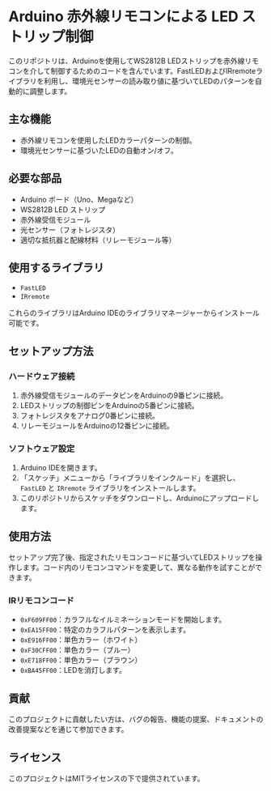# Arduino 赤外線リモコンによる LED ストリップ制御

このリポジトリは、Arduinoを使用してWS2812B LEDストリップを赤外線リモコンを介して制御するためのコードを含んでいます。FastLEDおよびIRremoteライブラリを利用し、環境光センサーの読み取り値に基づいてLEDのパターンを自動的に調整します。

## 主な機能

- 赤外線リモコンを使用したLEDカラーパターンの制御。
- 環境光センサーに基づいたLEDの自動オン/オフ。

## 必要な部品

- Arduino ボード（Uno、Megaなど）
- WS2812B LED ストリップ
- 赤外線受信モジュール
- 光センサー（フォトレジスタ）
- 適切な抵抗器と配線材料（リレーモジュール等）

## 使用するライブラリ

- `FastLED`
- `IRremote`

これらのライブラリはArduino IDEのライブラリマネージャーからインストール可能です。

## セットアップ方法

### ハードウェア接続

1. 赤外線受信モジュールのデータピンをArduinoの9番ピンに接続。
2. LEDストリップの制御ピンをArduinoの5番ピンに接続。
3. フォトレジスタをアナログ0番ピンに接続。
4. リレーモジュールをArduinoの12番ピンに接続。

### ソフトウェア設定

1. Arduino IDEを開きます。
2. 「スケッチ」メニューから「ライブラリをインクルード」を選択し、`FastLED` と `IRremote` ライブラリをインストールします。
3. このリポジトリからスケッチをダウンロードし、Arduinoにアップロードします。

## 使用方法

セットアップ完了後、指定されたリモコンコードに基づいてLEDストリップを操作します。コード内のリモコンコマンドを変更して、異なる動作を試すことができます。

### IRリモコンコード

- `0xF609FF00`：カラフルなイルミネーションモードを開始します。
- `0xEA15FF00`：特定のカラフルパターンを表示します。
- `0xE916FF00`：単色カラー（ホワイト）
- `0xF30CFF00`：単色カラー（ブルー）
- `0xE718FF00`：単色カラー（ブラウン）
- `0xBA45FF00`：LEDを消灯します。

## 貢献

このプロジェクトに貢献したい方は、バグの報告、機能の提案、ドキュメントの改善提案などを通じて参加できます。

## ライセンス

このプロジェクトはMITライセンスの下で提供されています。
